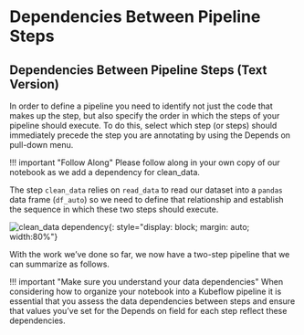 # Dependencies Between Pipeline Steps


## Dependencies Between Pipeline Steps (Text Version)

In order to define a pipeline you need to identify not just the code that makes
up the step, but also specify the order in which the steps of your pipeline
should execute. To do this, select which step (or steps) should immediately
precede the step you are annotating by using the Depends on pull-down menu.

!!! important "Follow Along"
    Please follow along in your own copy of our notebook as we add a dependency
    for clean_data.

The step `clean_data` relies on `read_data` to read our dataset into a `pandas`
data frame (`df_auto`) so we need to define that relationship and establish the
sequence in which these two steps should execute.

![clean_data dependency](/images/image59.png){: style="display: block; margin: auto; width:80%"}

With the work we’ve done so far, we now have a two-step pipeline that we can
summarize as follows.

!!! important "Make sure you understand your data dependencies"
    When considering how to organize your notebook into a Kubeflow pipeline it
    is essential that you assess the data dependencies between steps and ensure
    that values you’ve set for the Depends on field for each step reflect these
    dependencies.